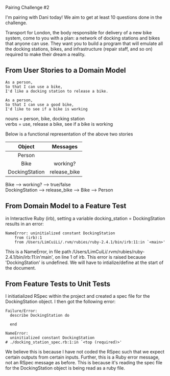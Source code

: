 Pairing Challenge #2

I'm pairing with Dani today! We aim to get at least 10 questions done in the challenge.

Transport for London, the body responsible for delivery of a new bike system, come to you with a plan: a network of docking stations and bikes that anyone can use. They want you to build a program that will emulate all the docking stations, bikes, and infrastructure (repair staff, and so on) required to make their dream a reality.

## From User Stories to a Domain Model

```
As a person,  
So that I can use a bike,  
I'd like a docking station to release a bike.

As a person,  
So that I can use a good bike,  
I'd like to see if a bike is working
```
nouns = person, bike, docking station  
verbs = use, release a bike, see if a bike is working

Below is a functional representation of the above two stories

| Object | Messages |
| :-------: | :-------: |
| Person |
| Bike | working? |
| DockingStation | release_bike |

Bike --> working? --> true/false  
DockingStation --> release_bike --> Bike --> Person

## From Domain Model to a Feature Test

in Interactive Ruby (irb), setting a variable docking_station = DockingStation results in an error:  
```
NameError: uninitialized constant DockingStation
	from (irb):1
	from /Users/LimCuiLi/.rvm/rubies/ruby-2.4.1/bin/irb:11:in `<main>'
```

This is a NameError, in file path /Users/LimCuiLi/.rvm/rubies/ruby-2.4.1/bin/irb:11:in'main', on line 1 of irb.
This error is raised because 'DockingStation' is undefined.
We will have to intialize/define at the start of the document.

## From Feature Tests to Unit Tests

I initiatialized RSpec within the project and created a spec file for the DockingStation object. I then got the following error:
```
Failure/Error:
  describe DockingStation do
  
  end

NameError:
  uninitialized constant DockingStation
# ./docking_station_spec.rb:1:in `<top (required)>'
```
We believe this is because I have not coded the RSpec such that we expect certain outputs from certain inputs.
Further, this is a Ruby error message, not an RSpec message as before. This is because it's reading the spec file for the DockingStation object is being read as a ruby file.
